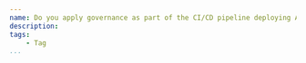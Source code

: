 ```yaml
---
name: Do you apply governance as part of the CI/CD pipeline deploying APIs?
description: 
tags:
    - Tag
...
```

